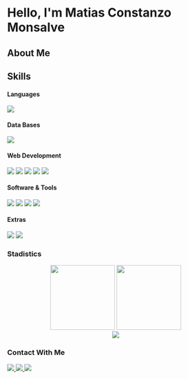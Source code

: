 <h1>Hello, I'm Matias Constanzo Monsalve</h1>

<h2>About Me</h2>

## <h2>Skills</h2>
<h4>Languages</h4>
<img src="https://img.shields.io/badge/java-%23ED8B00.svg?style=for-the-badge&logo=openjdk&logoColor=white"/>

<h4>Data Bases</h4>
<div>
  <img src="https://img.shields.io/badge/mysql-4479A1.svg?style=for-the-badge&logo=mysql&logoColor=white"/>
</div>

<h4>Web Development</h4>
<div>
  <img src="https://img.shields.io/badge/javascript-%23323330.svg?style=for-the-badge&logo=javascript&logoColor=%23F7DF1E"/>
  <img src="https://img.shields.io/badge/html5-%23E34F26.svg?style=for-the-badge&logo=html5&logoColor=white"/>
  <img src="https://img.shields.io/badge/css3-%231572B6.svg?style=for-the-badge&logo=css3&logoColor=white"/>
  <img src="https://img.shields.io/badge/express.js-%23404d59.svg?style=for-the-badge&logo=express&logoColor=%2361DAFB"/>
  <img src="https://img.shields.io/badge/node.js-6DA55F?style=for-the-badge&logo=node.js&logoColor=white"/>
</div>

<h4>Software & Tools</h4>
<div> 
  <img src="https://img.shields.io/badge/git-%23F05033.svg?style=for-the-badge&logo=git&logoColor=white"/>
  <img src="https://img.shields.io/badge/github-%23121011.svg?style=for-the-badge&logo=github&logoColor=white"/>
  <img src="https://img.shields.io/badge/Linux-FCC624?style=for-the-badge&logo=linux&logoColor=black"/>
  <img src="https://img.shields.io/badge/VS%20Code-0078d7.svg?style=for-the-badge&logo=visual-studio-code&logoColor=white"/>
</div>

<h4>Extras</h4>
<div>
  <img src="https://img.shields.io/badge/Terminal-%23121011.svg?style=for-the-badge&logo=gnu-bash&logoColor=white"/>
  <img src="https://img.shields.io/badge/markdown-%23000000.svg?style=for-the-badge&logo=markdown&logoColor=white"/>
</div>


<h3>Stadistics</h3>
<div align="center">
  <span>
    <img height="150" src="https://github-readme-stats.vercel.app/api?username=MatiasEng&show_icons=true&locale=en&count_private=true&hide_rank=true&custom_title=My%20GitHub%20Stats&disable_animations=true&theme=react&hide_border=true"/>
    <img height="150" src="https://github-readme-streak-stats.herokuapp.com/?user=MatiasEng&theme=react&hide_border=true"/> 
  </span>
  <br> <!-- Force line break -->
  <span>
    <img src="https://github-readme-stats.vercel.app/api/top-langs/?username=MatiasEng&layout=compact&theme=react&langs_count=8"/>
  </span>
</div>

<h3>Contact With Me</h3>
<div>
  <a href="https://www.instagram.com/m4ti4s_404/" target="_blank">
    <img src="https://img.shields.io/badge/Instagram-%23E4405F.svg?style=for-the-badge&logo=Instagram&logoColor=white">
  </a>
  <a href="https://www.linkedin.com/in/matiaseng/" target="_blank">
    <img src="https://img.shields.io/badge/linkedin-%230077B5.svg?style=for-the-badge&logo=linkedin&logoColor=white">
  </a>
  <a href="mailto:contact.matias22@gmail.com" target="_blank">
    <img src="https://img.shields.io/badge/Gmail-D14836?style=for-the-badge&logo=gmail&logoColor=white">
  </a>
</div>


